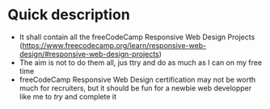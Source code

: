 # Quick description

* It shall contain all the freeCodeCamp Responsive Web Design Projects (https://www.freecodecamp.org/learn/responsive-web-design/#responsive-web-design-projects)
* The aim is not to do them all, jus ttry and do as much as I can on my free time
* freeCodeCamp Responsive Web Design certification may not be worth much for recruiters, but it should be fun for a newbie web developper like me to *try* and complete it
